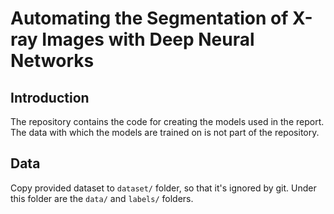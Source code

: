 # Automating the Segmentation of X-ray Images with Deep Neural Networks

## Introduction
The repository contains the code for creating the models used in the report. The data with which the models are trained on is not part of the repository.

## Data
Copy provided dataset to `dataset/` folder, so that it's ignored by git. Under this folder are the `data/` and `labels/` folders.
